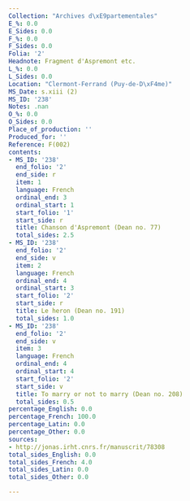 ```yaml
---
Collection: "Archives d\xE9partementales"
E_%: 0.0
E_Sides: 0.0
F_%: 0.0
F_Sides: 0.0
Folia: '2'
Headnote: Fragment d'Aspremont etc.
L_%: 0.0
L_Sides: 0.0
Location: "Clermont-Ferrand (Puy-de-D\xF4me)"
MS_Date: s.xiii (2)
MS_ID: '238'
Notes: .nan
O_%: 0.0
O_Sides: 0.0
Place_of_production: ''
Produced_for: ''
Reference: F(002)
contents:
- MS_ID: '238'
  end_folio: '2'
  end_side: r
  item: 1
  language: French
  ordinal_end: 3
  ordinal_start: 1
  start_folio: '1'
  start_side: r
  title: Chanson d'Aspremont (Dean no. 77)
  total_sides: 2.5
- MS_ID: '238'
  end_folio: '2'
  end_side: v
  item: 2
  language: French
  ordinal_end: 4
  ordinal_start: 3
  start_folio: '2'
  start_side: r
  title: Le heron (Dean no. 191)
  total_sides: 1.0
- MS_ID: '238'
  end_folio: '2'
  end_side: v
  item: 3
  language: French
  ordinal_end: 4
  ordinal_start: 4
  start_folio: '2'
  start_side: v
  title: To marry or not to marry (Dean no. 208)
  total_sides: 0.5
percentage_English: 0.0
percentage_French: 100.0
percentage_Latin: 0.0
percentage_Other: 0.0
sources:
- http://jonas.irht.cnrs.fr/manuscrit/78308
total_sides_English: 0.0
total_sides_French: 4.0
total_sides_Latin: 0.0
total_sides_Other: 0.0

---
```

